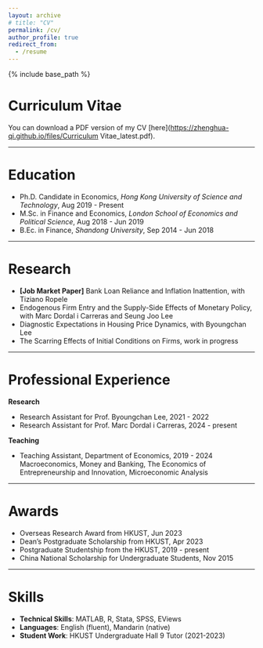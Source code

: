 ```yaml
---
layout: archive
# title: "CV"
permalink: /cv/
author_profile: true
redirect_from:
  - /resume
---
```


{% include base_path %}

Curriculum Vitae
======
You can download a PDF version of my CV [here](https://zhenghua-qi.github.io/files/Curriculum Vitae_latest.pdf).

---

Education
======
* Ph.D. Candidate in Economics, *Hong Kong University of Science and Technology*, Aug 2019 - Present
* M.Sc. in Finance and Economics, *London School of Economics and Political Science*, Aug 2018 - Jun 2019
* B.Ec. in Finance, *Shandong University*, Sep 2014 - Jun 2018

---

Research
======

- **[Job Market Paper]** Bank Loan Reliance and Inflation Inattention, with Tiziano Ropele
- Endogenous Firm Entry and the Supply-Side Effects of Monetary Policy, with Marc Dordal i Carreras and Seung Joo Lee
- Diagnostic Expectations in Housing Price Dynamics, with Byoungchan Lee
- The Scarring Effects of Initial Conditions on Firms, work in progress

---

Professional Experience
=====

**Research**
- Research Assistant for Prof. Byoungchan Lee, 2021 - 2022
- Research Assistant for Prof. Marc Dordal i Carreras, 2024 - present
  
**Teaching**
- Teaching Assistant, Department of Economics, 2019 - 2024 <br>Macroeconomics, Money and Banking, The Economics of Entrepreneurship and Innovation, Microeconomic Analysis

---

Awards
======
- Overseas Research Award from HKUST, Jun 2023
- Dean’s Postgraduate Scholarship from HKUST, Apr 2023
- Postgraduate Studentship from the HKUST, 2019 - present
- China National Scholarship for Undergraduate Students, Nov 2015

---

Skills
======
- **Technical Skills**: MATLAB, R, Stata, SPSS, EViews
- **Languages**: English (fluent), Mandarin (native)
- **Student Work**: HKUST Undergraduate Hall 9 Tutor (2021-2023)


<!-- Work experience
======
* Summer 2015: Research Assistant
  * Github University
  * Duties included: Tagging issues
  * Supervisor: Professor Git

* Fall 2015: Research Assistant
  * Github University
  * Duties included: Merging pull requests
  * Supervisor: Professor Hub
  
Skills
======
* Skill 1
* Skill 2
  * Sub-skill 2.1
  * Sub-skill 2.2
  * Sub-skill 2.3
* Skill 3

Publications
======
  <ul>{% for post in site.publications %}
    {% include archive-single-cv.html %}
  {% endfor %}</ul>
  
Talks
======
  <ul>{% for post in site.talks %}
    {% include archive-single-talk-cv.html %}
  {% endfor %}</ul>
  
Teaching
======
  <ul>{% for post in site.teaching %}
    {% include archive-single-cv.html %}
  {% endfor %}</ul>
  
Service and leadership
======
* Currently signed in to 43 different slack teams -->
